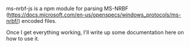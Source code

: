 ms-nrbf-js is a npm module for parsing MS-NRBF (https://docs.microsoft.com/en-us/openspecs/windows_protocols/ms-nrbf/) encoded files.

Once I get everything working, I'll write up some documentation here on how to use it.